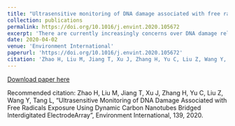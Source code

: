 ```yaml
---
title: "Ultrasensitive monitoring of DNA damage associated with free radicals exposure using dynamic carbon nanotubes bridged interdigitated electrode array"
collection: publications
permalink: https://doi.org/10.1016/j.envint.2020.105672
excerpt: 'There are currently increasingly concerns over DNA damage related to free radicals due to their vital roles in human health, especially high-performance detection method. Herein, we report an ultra- sensitive monitoring of DNA damage associated with free radicals exposure using interdigitated electrode (IDE) array for the first time.'
date: 2020-04-02
venue: 'Environment International'
paperurl: 'https://doi.org/10.1016/j.envint.2020.105672'
citation: 'Zhao H, Liu M, Jiang T, Xu J, Zhang H, Yu C, Liu Z, Wang Y, Tang L, “Ultrasensitive Monitoring of DNA Damage Associated with Free Radicals Exposure Using Dynamic Carbon Nanotubes Bridged Interdigitated ElectrodeArray”, Environment International, 139, 2020.'
---
```

[Download paper here](https://doi.org/10.1016/j.envint.2020.105672)

Recommended citation: Zhao H, Liu M, Jiang T, Xu J, Zhang H, Yu C, Liu Z, Wang Y, Tang L, “Ultrasensitive Monitoring of DNA Damage Associated with Free Radicals Exposure Using Dynamic Carbon Nanotubes Bridged Interdigitated ElectrodeArray”, Environment International, 139, 2020.
